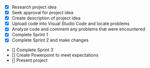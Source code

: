 - [x] Research project idea
- [x] Seek approval for project idea
- [x] Create description of project idea
- [x] Upload code into Visual Studio Code and locate problems
- [x] Analyze code and comment any problems that were encountered
- [x] Complete Sprint 1
- [x] Complete Sprint 2 and make changes
- [] Complete Sprint 3
- [] Create Powerpoint to meet expectations
- [] Present project